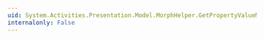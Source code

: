 ```yaml
---
uid: System.Activities.Presentation.Model.MorphHelper.GetPropertyValueMorphHelper(System.Type)
internalonly: False
---
```

